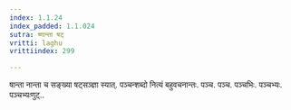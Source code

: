 ```yaml
---
index: 1.1.24
index_padded: 1.1.024
sutra: ष्णान्ता षट्
vritti: laghu
vrittiindex: 299

---
```

षान्ता नान्ता च सङ्ख्या षट्सञ्ज्ञा स्यात्. पञ्चन्शब्दो नित्यं बहुवचनान्तः. पञ्च. पञ्च. पञ्चभिः. पञ्चभ्यः. पञ्चभ्यः&#x0923;ुट्..